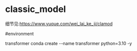# classic_model

细节见:https://www.yuque.com/wei_lai_ke_ji/clamod


#environment

transformer
conda create --name transformer python=3.10 -y